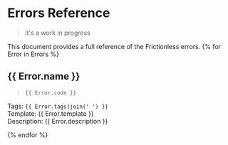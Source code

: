 # Errors Reference

> it's a work in progress

This document provides a full reference of the Frictionless errors.
{% for Error in Errors %}
## {{ Error.name }}

> `{{ Error.code }}`

Tags: `{{ Error.tags|join(' ') }}` <br>
Template: {{ Error.template }} <br>
Description: {{ Error.description }}

{% endfor %}
